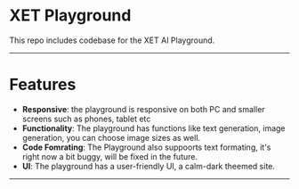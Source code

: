 # XET Playground

This repo includes codebase for the XET AI Playground.
<hr>

# Features
* **Responsive**: the playground is responsive on both PC and smaller screens such as phones, tablet etc
* **Functionality**: The playground has functions like text generation, image generation, you can choose image sizes as well.
* **Code Fomrating**: The Playground also suppoorts text formating, it's right now a bit buggy, will be fixed in the future.
* **UI**: The playground has a user-friendly UI, a calm-dark theemed site.
<hr>